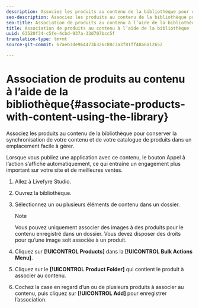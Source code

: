 ```yaml
---
description: Associez les produits au contenu de la bibliothèque pour conserver la synchronisation de votre contenu et de votre catalogue de produits dans un emplacement facile à gérer.
seo-description: Associez les produits au contenu de la bibliothèque pour conserver la synchronisation de votre contenu et de votre catalogue de produits dans un emplacement facile à gérer.
seo-title: Association de produits au contenu à l’aide de la bibliothèque
title: Association de produits au contenu à l’aide de la bibliothèque
uuid: 63520f34-c5fe-4cbd-937a-33d707bcc5f
translation-type: tm+mt
source-git-commit: 67aeb3de964473b326c88c3a3f81ff48a6a12652

---
```



# Association de produits au contenu à l’aide de la bibliothèque{#associate-products-with-content-using-the-library}

Associez les produits au contenu de la bibliothèque pour conserver la synchronisation de votre contenu et de votre catalogue de produits dans un emplacement facile à gérer.

Lorsque vous publiez une application avec ce contenu, le bouton Appel à l’action s’affiche automatiquement, ce qui entraîne un engagement plus important sur votre site et de meilleures ventes.

1. Allez à Livefyre Studio.
1. Ouvrez la bibliothèque.
1. Sélectionnez un ou plusieurs éléments de contenu dans un dossier.

   >[!NOTE]
   >
   >Vous pouvez uniquement associer des images à des produits pour le contenu enregistré dans un dossier. Vous devez disposer des droits pour qu’une image soit associée à un produit.

1. Cliquez sur **[!UICONTROL Products]** dans la **[!UICONTROL Bulk Actions Menu]**.
1. Cliquez sur le **[!UICONTROL Product Folder]** qui contient le produit à associer au contenu.
1. Cochez la case en regard d’un ou de plusieurs produits à associer au contenu, puis cliquez sur **[!UICONTROL Add]** pour enregistrer l’association.
